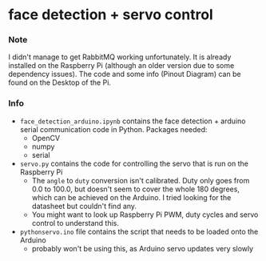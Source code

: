 # face detection + servo control
### Note
I didn't manage to get RabbitMQ working unfortunately. It is already installed on the Raspberry Pi (although an older version due to some dependency issues). The code and some info (Pinout Diagram) can be found on the Desktop of the Pi.
### Info
* `face_detection_arduino.ipynb` contains the face detection + arduino serial communication code in Python. Packages needed:
  * OpenCV
  * numpy
  * serial
* `servo.py` contains the code for controlling the servo that is run on the Raspberry Pi
  * The `angle` to `duty` conversion isn't calibrated. Duty only goes from 0.0 to 100.0, but doesn't seem to cover the whole 180 degrees, which can be achieved on the Arduino. I tried looking for the datasheet but couldn't find any.
  * You might want to look up Raspberry Pi PWM, duty cycles and servo control to understand this.
* `pythonservo.ino` file contains the script that needs to be loaded onto the Arduino
  * probably won't be using this, as Arduino servo updates very slowly
